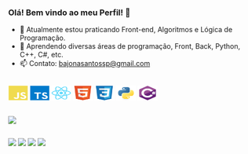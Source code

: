 


### Olá! Bem vindo ao meu Perfil! 👋

- 🔭 Atualmente estou praticando Front-end, Algoritmos e Lógica de Programação.
- 🌱 Aprendendo diversas áreas de programação, Front, Back, Python, C++, C#, etc.
- 📫 Contato: bajonasantossp@gmail.com



<div style="display: inline_block"><br>
  
  <img align="center" alt="bajona-Js" height="30" width="40" src="https://raw.githubusercontent.com/devicons/devicon/master/icons/javascript/javascript-plain.svg">
  <img align="center" alt="bajona-Ts" height="30" width="40" src="https://raw.githubusercontent.com/devicons/devicon/master/icons/typescript/typescript-plain.svg">
  <img align="center" alt="bajona-React" height="30" width="40" src="https://raw.githubusercontent.com/devicons/devicon/master/icons/react/react-original.svg">
  <img align="center" alt="bajona-HTML" height="30" width="40" src="https://raw.githubusercontent.com/devicons/devicon/master/icons/html5/html5-original.svg">
  <img align="center" alt="bajona-CSS" height="30" width="40" src="https://raw.githubusercontent.com/devicons/devicon/master/icons/css3/css3-original.svg">
  <img align="center" alt="bajona-Python" height="30" width="40" src="https://raw.githubusercontent.com/devicons/devicon/master/icons/python/python-original.svg">
  <img align="center" alt="bajona-Csharp" height="30" width="40" src="https://raw.githubusercontent.com/devicons/devicon/master/icons/csharp/csharp-original.svg">
</div>

##

<a href="https://github.com/bajona/github-readme-stats"> 
  <img align="center" src=https://github-readme-stats.vercel.app/api/top-langs/?username=bajon&layout=compact/>
 </a>

##

  <div> 
    <a href="https://www.instagram.com/paulo_bajona/" target="_blank"><img src="https://img.shields.io/badge/-Instagram-%23E4405F?style=for-the-badge&logo=instagram&logoColor=white" target="_blank"></a>
 	<a href="https://www.twitch.tv/bajoninha" target="_blank"><img src="https://img.shields.io/badge/Twitch-9146FF?style=for-the-badge&logo=twitch&logoColor=white" target="_blank"></a>
  <a href = "mailto:bajonasantossp@gmail.com"><img src="https://img.shields.io/badge/-Gmail-%23333?style=for-the-badge&logo=gmail&logoColor=white" target="_blank"></a>
  <a href="https://www.linkedin.com/in/paulo-bajona" target="_blank"><img src="https://img.shields.io/badge/-LinkedIn-%230077B5?style=for-the-badge&logo=linkedin&logoColor=white" target="_blank"></a> 
  
  </div>
